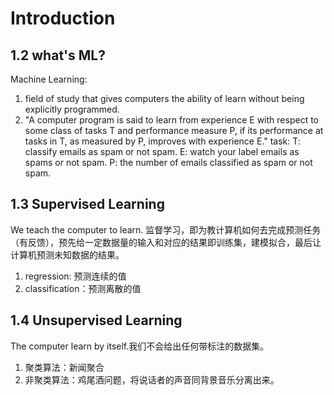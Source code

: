 # Introduction
## 1.2 what's ML?
Machine Learning: 
1.  field of study that gives computers the ability of learn without being explicitly programmed.
2.  "A computer program is said to learn from experience E with respect to some class of tasks T and performance measure P, if its performance at tasks in T, as measured by P, improves with experience E."
task:
T: classify emails as spam or not spam.
E: watch your label emails as spams or not spam. 
P: the number of emails classified as spam or not spam.
## 1.3 Supervised Learning 
We teach the computer to learn.
监督学习，即为教计算机如何去完成预测任务（有反馈），预先给一定数据量的输入和对应的结果即训练集，建模拟合，最后让计算机预测未知数据的结果。
1. regression: 预测连续的值
2. classification：预测离散的值

## 1.4 Unsupervised Learning 
The computer learn by itself.我们不会给出任何带标注的数据集。
1.  聚类算法：新闻聚合
2.  非聚类算法：鸡尾酒问题，将说话者的声音同背景音乐分离出来。
